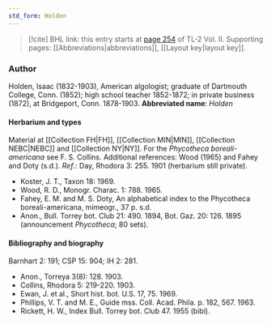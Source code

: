 ```yaml
---
std_form: Holden
---
```


> [!cite] BHL link: this entry starts at [page 254](https://www.biodiversitylibrary.org/page/33068496) of TL-2 Vol. II.
> Supporting pages: [[Abbreviations|abbreviations]], [[Layout key|layout key]].

### Author

Holden, Isaac (1832-1903), American algologist; graduate of Dartmouth College, Conn. (1852); high school teacher 1852-1872; in private business (1872), at Bridgeport, Conn. 1878-1903. 
**Abbreviated name**: *Holden*

#### Herbarium and types

Material at [[Collection FH|FH]], [[Collection MIN|MIN]], [[Collection NEBC|NEBC]] and [[Collection NY|NY]]. For the *Phycotheca boreali-americana* see F. S. Collins. Additional references: Wood (1965) and Fahey and Doty (s.d.).
*Ref*.: Day, Rhodora 3: 255. 1901 (herbarium still private).
- Koster, J. T., Taxon 18: 1969.
- Wood, R. D., Monogr. Charac. 1: 788. 1965.
- Fahey, E. M. and M. S. Doty, An alphabetical index to the Phycotheca boreali-americana, mimeogr., 37 p. s.d.
- Anon., Bull. Torrey bot. Club 21: 490. 1894, Bot. Gaz. 20: 126. 1895 (announcement *Phycotheca*; 80 sets).

#### Bibliography and biography

Barnhart 2: 191; CSP 15: 904; IH 2: 281.
- Anon., Torreya 3(8): 128. 1903.
- Collins, Rhodora 5: 219-220. 1903.
- Ewan, J. et al., Short hist. bot. U.S. 17, 75. 1969.
- Phillips, V. T. and M. E., Guide mss. Coll. Acad. Phila. p. 182, 567. 1963.
- Rickett, H. W., Index Bull. Torrey bot. Club 47. 1955 (bibl).

